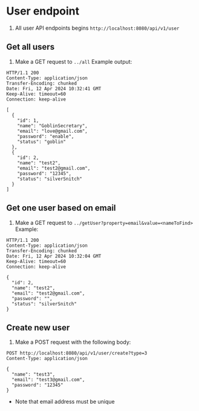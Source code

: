 # User endpoint
1. All user API endpoints begins `http://localhost:8080/api/v1/user`
## Get all users
1. Make a GET request to `../all`
Example output:
```http
HTTP/1.1 200 
Content-Type: application/json
Transfer-Encoding: chunked
Date: Fri, 12 Apr 2024 10:32:41 GMT
Keep-Alive: timeout=60
Connection: keep-alive

[
  {
    "id": 1,
    "name": "GoblinSecretary",
    "email": "love@gmail.com",
    "password": "enable",
    "status": "goblin"
  },
  {
    "id": 2,
    "name": "test2",
    "email": "test2@gmail.com",
    "password": "12345",
    "status": "silverSnitch"
  }
]
```
## Get one user based on email
1. Make a GET request to `../getUser?property=email&value=<nameToFind>`
Example:
```http
HTTP/1.1 200 
Content-Type: application/json
Transfer-Encoding: chunked
Date: Fri, 12 Apr 2024 10:32:04 GMT
Keep-Alive: timeout=60
Connection: keep-alive

{
  "id": 2,
  "name": "test2",
  "email": "test2@gmail.com",
  "password": "",
  "status": "silverSnitch"
}
```
## Create new user
1. Make a POST request with the following body:
```http
POST http://localhost:8080/api/v1/user/create?type=3  
Content-Type: application/json  
  
{  
  "name": "test3",  
  "email": "test3@gmail.com",  
  "password": "12345"
}
```
- Note that email address must be unique